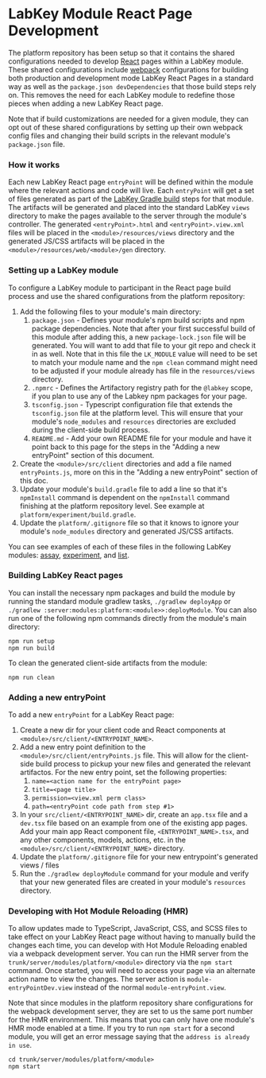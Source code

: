 # LabKey Module React Page Development

The platform repository has been setup so that it contains the shared configurations needed to develop
[React] pages within a LabKey module. These shared configurations include [webpack] configurations for 
building both production and development mode LabKey React Pages in a standard way as well as the 
`package.json devDependencies` that those build steps rely on. This removes the need for each LabKey 
module to redefine those pieces when adding a new LabKey React page. 

Note that if build customizations are needed for a given module, they can opt out of these shared 
configurations by setting up their own webpack config files and changing their build scripts in the 
relevant module's `package.json` file.  

### How it works

Each new LabKey React page `entryPoint` will be defined within the module where the relevant actions 
and code will live. Each `entryPoint` will get a set of files generated as part of the 
[LabKey Gradle build] steps for that module. The artifacts will be generated and placed into the 
standard LabKey `views` directory to make the pages available to the server through the module's 
controller. The generated `<entryPoint>.html` and `<entryPoint>.view.xml` files will be placed in the 
`<module>/resources/views` directory and the generated JS/CSS artifacts will be placed in the 
`<module>/resources/web/<module>/gen` directory. 

### Setting up a LabKey module

To configure a LabKey module to participant in the React page build process and use the shared 
configurations from the platform repository:
1. Add the following files to your module's main directory: 
    1. `package.json` - Defines your module's npm build scripts and npm package dependencies.
        Note that after your first successful build of this module after adding this,
        a new `package-lock.json` file will be generated. You will want to add that file to your git repo
        and check it in as well. Note that in this file the `LK_MODULE` value will need to be set 
        to match your module name and the `npm clean` command might need to be adjusted if your module
        already has file in the `resources/views` directory.
    1. `.npmrc` - Defines the Artifactory registry path for the `@labkey` scope, if you 
        plan to use any of the Labkey npm packages for your page.
    1. `tsconfig.json` - Typescript configuration file that extends the `tsconfig.json` file at the
        platform level. This will ensure that your module's `node_modules` and `resources` directories
        are excluded during the client-side build process.
    1. `README.md` - Add your own README file for your module and have it point back to this page
        for the steps in the "Adding a new entryPoint" section of this document.
1. Create the `<module>/src/client` directories and add a file named `entryPoints.js`, more on this in
    the "Adding a new entryPoint" section of this doc.
1. Update your module's `build.gradle` file to add a line so that it's `npmInstall` command is dependent
    on the `npmInstall` command finishing at the platform repository level. See example at 
    `platform/experiment/build.gradle`. 
1. Update the `platform/.gitignore` file so that it knows to ignore your module's `node_modules` directory
    and generated JS/CSS artifacts.

You can see examples of each of these files in the following LabKey modules: 
[assay], [experiment], and [list].

### Building LabKey React pages

You can install the necessary npm packages and build the module by running the standard module
gradlew tasks, `./gradlew deployApp` or `./gradlew :server:modules:platform:<module>>:deployModule`. 
You can also run one of the following npm commands directly from the module's main directory:
```
npm run setup
npm run build
```

To clean the generated client-side artifacts from the module:
```
npm run clean
```

### Adding a new entryPoint

To add a new `entryPoint` for a LabKey React page:
1. Create a new dir for your client code and React components at `<module>/src/client/<ENTRYPOINT_NAME>`.
1. Add a new entry point definition to the `<module>/src/client/entryPoints.js` file. This will allow
    for the client-side build process to pickup your new files and generated the relevant artifactos.
    For the new entry point, set the following properties:
    1. `name=<action name for the entryPoint page>`
    1. `title=<page title>`
    1. `permission=<view.xml perm class>`
    1. `path=<entryPoint code path from step #1>`
1. In your `src/client/<ENTRYPOINT_NAME>` dir, create an `app.tsx` file and a `dev.tsx` file based on
    an example from one of the existing app pages. Add your main app React component file, 
    `<ENTRYPOINT_NAME>.tsx`, and any other components, models, actions, 
    etc. in the `<module>/src/client/<ENTRYPOINT_NAME>` directory.
1. Update the `platform/.gitignore` file for your new entrypoint's generated views / files
1. Run the `./gradlew deployModule` command for your module and verify that your new generated files
    are created in your module's `resources` directory.

### Developing with Hot Module Reloading (HMR)

To allow updates made to TypeScript, JavaScript, CSS, and SCSS files to take effect on your LabKey
React page without having to manually build the changes each time, you can develop with Hot Module 
Reloading enabled via a webpack development server. You can run the HMR server from the 
`trunk/server/modules/platform/<module>` directory via the `npm start` command. Once started, you 
will need to access your page via an alternate action name to view the changes. The server action 
is `module-entryPointDev.view` instead of the normal `module-entryPoint.view`.

Note that since modules in the platform repository share configurations for the webpack development
server, they are set to us the same port number for the HMR environment. This means that you can only
have one module's HMR mode enabled at a time. If you try to run `npm start` for a second module, you
will get an error message saying that the `address is already in use`.
 
```
cd trunk/server/modules/platform/<module>
npm start
```  

[React]: https://reactjs.org
[webpack]: https://webpack.js.org/
[LabKey Gradle build]: https://www.labkey.org/Documentation/wiki-page.view?name=gradleBuild
[assay]: https://github.com/LabKey/platform/tree/develop/assay
[experiment]: https://github.com/LabKey/platform/tree/develop/experiment
[list]: https://github.com/LabKey/platform/tree/develop/list   

